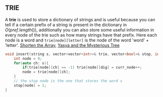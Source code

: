 ## TRIE

A **trie** is used to store a dictionary of strings and is useful because you can tell if a certain prefix of a string is present in the dictionary in $O(pref.length())$, additionally you can also store some useful information in every node of the trie such as how many strings have that prefix. Here each node is a word and `trie[node][letter]` is the node of the word 'word' + 'letter'. [Shorten the Array](https://codeforces.com/contest/2093/problem/G), [Yasya and the Mysterious Tree](https://codeforces.com/problemset/problem/1980/G)

```c++
void insert(string s, vector<vector<int>>& trie, vector<bool>& stop, int& curr_node){
	int node = 0;
	for(auto ch: s){
		if(trie[node][ch] == -1) trie[node][dig] = curr_node++;
		node = trie[node][ch];
	}
	// the stop node is the one that stores the word s
	stop[node] = 1;
}
```
